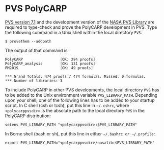 PVS PolyCARP
==

[PVS version 7.1](http://pvs.csl.sri.com) and the development version
of the [NASA PVS Library](https://github.com/nasa/pvslib) are required
to type-check and prove the PolyCARP development in PVS. Type the following
command in a Unix shell within the local directory `PVS`.

```
$ provethem --addpath 
```

The output of that command is

```
PolyCARP                 [OK: 294 proofs]
PolyCARP_analysis        [OK: 131 proofs]
FM2019                   [OK: 49 proofs]

*** Grand Totals: 474 proofs / 474 formulas. Missed: 0 formulas.
*** Number of libraries: 3
```

 To include PolyCARP in other PVS developments, the local directory
`PVS` has to be added to the Unix environment variable
`PVS_LIBRARY_PATH`.  Depending upon your shell, one of the following lines
has to be added to your startup script.  In C shell (csh or tcsh), put this line in
`~/.cshrc`, where `<polycarppvsdir>` is the absolute path to the local
directory `PVS` in the PolyCARP distribution:

~~~
setenv PVS_LIBRARY_PATH "<polycarppvsdir>:$PVS_LIBRARY_PATH"
~~~

In Borne shell (bash or sh), put this line in either `~/.bashrc or ~/.profile`:

~~~
export PVS_LIBRARY_PATH="<polycarppvsdir>/nasalib:$PVS_LIBRARY_PATH"
~~~

